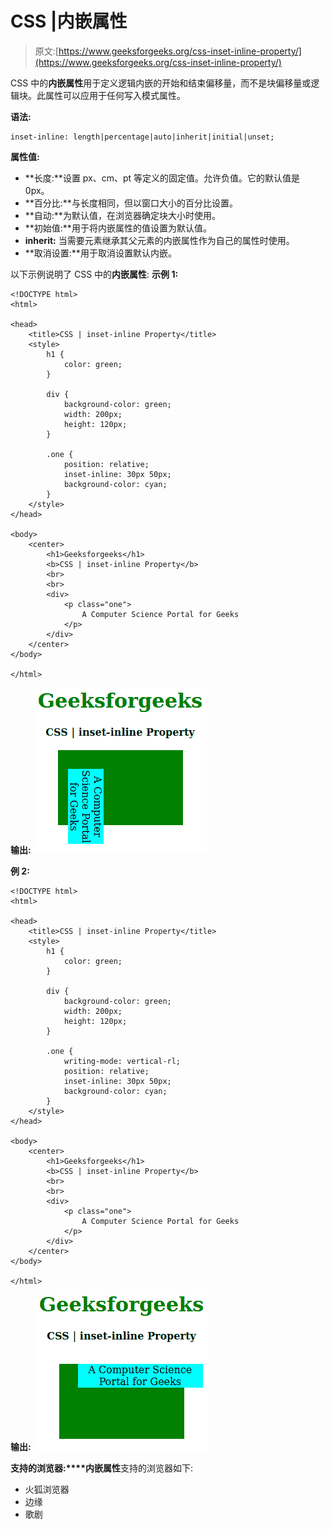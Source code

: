 # CSS |内嵌属性

> 原文:[https://www.geeksforgeeks.org/css-inset-inline-property/](https://www.geeksforgeeks.org/css-inset-inline-property/)

CSS 中的**内嵌属性**用于定义逻辑内嵌的开始和结束偏移量，而不是块偏移量或逻辑块。此属性可以应用于任何写入模式属性。

**语法:**

```
inset-inline: length|percentage|auto|inherit|initial|unset;
```

**属性值:**

*   **长度:**设置 px、cm、pt 等定义的固定值。允许负值。它的默认值是 0px。
*   **百分比:**与长度相同，但以窗口大小的百分比设置。
*   **自动:**为默认值，在浏览器确定块大小时使用。
*   **初始值:**用于将内嵌属性的值设置为默认值。
*   **inherit:** 当需要元素继承其父元素的内嵌属性作为自己的属性时使用。
*   **取消设置:**用于取消设置默认内嵌。

以下示例说明了 CSS 中的**内嵌属性**:
**示例 1:**

```
<!DOCTYPE html>
<html>

<head>
    <title>CSS | inset-inline Property</title>
    <style>
        h1 {
            color: green;
        }

        div {
            background-color: green;
            width: 200px;
            height: 120px;
        }

        .one {
            position: relative;
            inset-inline: 30px 50px;
            background-color: cyan;
        }
    </style>
</head>

<body>
    <center>
        <h1>Geeksforgeeks</h1>
        <b>CSS | inset-inline Property</b>
        <br>
        <br>
        <div>
            <p class="one">
                A Computer Science Portal for Geeks
            </p>
        </div>
    </center>
</body>

</html>
```

**输出:**
![](img/6373312bc26b40aa426ce08647491a6b.png)

**例 2:**

```
<!DOCTYPE html>
<html>

<head>
    <title>CSS | inset-inline Property</title>
    <style>
        h1 {
            color: green;
        }

        div {
            background-color: green;
            width: 200px;
            height: 120px;
        }

        .one {
            writing-mode: vertical-rl;
            position: relative;
            inset-inline: 30px 50px;
            background-color: cyan;
        }
    </style>
</head>

<body>
    <center>
        <h1>Geeksforgeeks</h1>
        <b>CSS | inset-inline Property</b>
        <br>
        <br>
        <div>
            <p class="one">
                A Computer Science Portal for Geeks
            </p>
        </div>
    </center>
</body>

</html>                    
```

**输出:**
![](img/39ad1239bebd2bc68538533509d1e01f.png)

**支持的浏览器:****内嵌属性**支持的浏览器如下:

*   火狐浏览器
*   边缘
*   歌剧